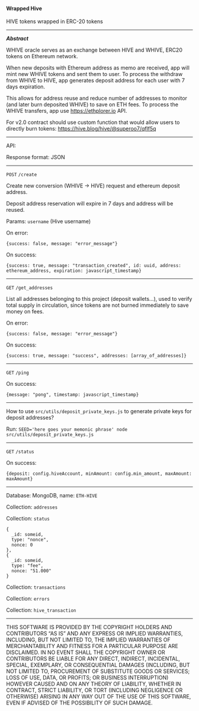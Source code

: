#### Wrapped Hive

HIVE tokens wrapped in ERC-20 tokens

---

***Abstract***

WHIVE oracle serves as an exchange between HIVE and WHIVE, ERC20 tokens on Ethereum network.

When new deposits with Ethereum address as memo are received, app will mint new WHIVE tokens and sent them to user.
To process the withdraw from WHIVE to HIVE, app generates deposit address for each user with 7 days expiration.

This allows for address reuse and reduce number of addresses to monitor (and later burn deposited WHIVE) to save on ETH fees. To process the WHIVE transfers, app use https://ethplorer.io API.

For v2.0 contract should use custom function that would allow users to directly burn tokens: https://hive.blog/hive/@superoo7/qflf5q

---

API:

Response format: JSON

---

`POST` `/create`

Create new conversion (WHIVE -> HIVE) request and ethereum deposit address.

Deposit address reservation will expire in 7 days and address will be reused.

Params: `username` (Hive username)

On error:

`{success: false, message: "error_message"}`

On success:

`{success: true, message: "transaction_created", id: uuid, address: ethereum_address, expiration: javascript_timestamp}`

---

`GET` `/get_addresses`

List all addresses belonging to this project (deposit wallets...), used to verify total supply in circulation, since tokens are not burned immediately to save money on fees.

On error:

`{success: false, message: "error_message"}`

On success:

`{success: true, message: "success", addresses: [array_of_addresses]}`

---

`GET` `/ping`

On success:

`{message: "pong", timestamp: javascript_timestamp}`

---

How to use `src/utils/deposit_private_keys.js` to generate private keys for deposit addresses?

Run: `SEED='here goes your memonic phrase' node src/utils/deposit_private_keys.js`

---

`GET` `/status`

On success:

`{deposit: config.hiveAccount, minAmount: config.min_amount, maxAmount: maxAmount}`

---

Database: MongoDB, name: `ETH-HIVE`

Collection: `addresses`

Collection: `status`

```
{
  _id: someid,
  type: "nonce",
  nonce: 0
},
{
  _id: someid,
  type: "fee",
  nonce: "51.000"
}
```

Collection: `transactions`

Collection: `errors`

Collection: `hive_transaction`

---

THIS SOFTWARE IS PROVIDED BY THE COPYRIGHT HOLDERS AND CONTRIBUTORS “AS IS” AND ANY EXPRESS OR IMPLIED WARRANTIES, INCLUDING, BUT NOT LIMITED TO, THE IMPLIED WARRANTIES OF MERCHANTABILITY AND FITNESS FOR A PARTICULAR PURPOSE ARE DISCLAIMED. IN NO EVENT SHALL THE COPYRIGHT OWNER OR CONTRIBUTORS BE LIABLE FOR ANY DIRECT, INDIRECT, INCIDENTAL, SPECIAL, EXEMPLARY, OR CONSEQUENTIAL DAMAGES (INCLUDING, BUT NOT LIMITED TO, PROCUREMENT OF SUBSTITUTE GOODS OR SERVICES; LOSS OF USE, DATA, OR PROFITS; OR BUSINESS INTERRUPTION) HOWEVER CAUSED AND ON ANY THEORY OF LIABILITY, WHETHER IN CONTRACT, STRICT LIABILITY, OR TORT (INCLUDING NEGLIGENCE OR OTHERWISE) ARISING IN ANY WAY OUT OF THE USE OF THIS SOFTWARE, EVEN IF ADVISED OF THE POSSIBILITY OF SUCH DAMAGE.
